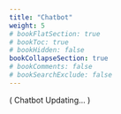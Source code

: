 ```yaml
---
title: "Chatbot"
weight: 5
# bookFlatSection: true
# bookToc: true
# bookHidden: false
bookCollapseSection: true
# bookComments: false
# bookSearchExclude: false
---
```






( Chatbot Updating... )

